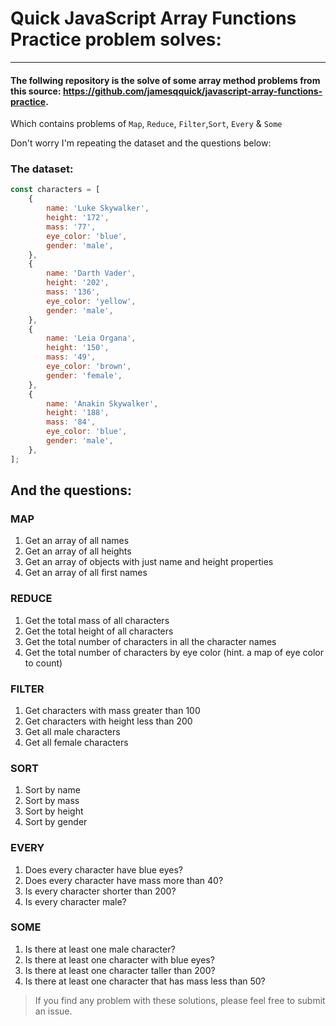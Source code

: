 # Quick JavaScript Array Functions Practice problem solves:
----
#### The follwing repository is the solve of some array method problems from this source: https://github.com/jamesqquick/javascript-array-functions-practice.

Which contains problems of `Map`, `Reduce`, `Filter`,`Sort`, `Every` & `Some` 

Don't worry I'm repeating the dataset and the questions below:

### The dataset:
```javascript
const characters = [
    {
        name: 'Luke Skywalker',
        height: '172',
        mass: '77',
        eye_color: 'blue',
        gender: 'male',
    },
    {
        name: 'Darth Vader',
        height: '202',
        mass: '136',
        eye_color: 'yellow',
        gender: 'male',
    },
    {
        name: 'Leia Organa',
        height: '150',
        mass: '49',
        eye_color: 'brown',
        gender: 'female',
    },
    {
        name: 'Anakin Skywalker',
        height: '188',
        mass: '84',
        eye_color: 'blue',
        gender: 'male',
    },
];
```

## And the questions: 
### MAP

1. Get an array of all names
2. Get an array of all heights
3. Get an array of objects with just name and height properties
4. Get an array of all first names

### REDUCE

1. Get the total mass of all characters
2. Get the total height of all characters
3. Get the total number of characters in all the character names
4. Get the total number of characters by eye color (hint. a map of eye color to count)

### FILTER

1. Get characters with mass greater than 100
2. Get characters with height less than 200
3. Get all male characters
4. Get all female characters

### SORT

1. Sort by name
2. Sort by mass
3. Sort by height
4. Sort by gender

### EVERY

1. Does every character have blue eyes?
2. Does every character have mass more than 40?
3. Is every character shorter than 200?
4. Is every character male?

### SOME

1. Is there at least one male character?
2. Is there at least one character with blue eyes?
3. Is there at least one character taller than 200?
4. Is there at least one character that has mass less than 50?

>If you find any problem with these solutions, please feel free to submit an issue.

